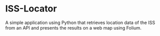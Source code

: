 # ISS-Locator
A simple application using Python that retrieves location data of the ISS from an API and presents the results on a web map using Folium.
